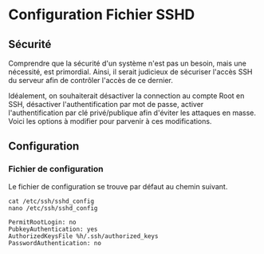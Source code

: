 # Configuration Fichier SSHD

## Sécurité

Comprendre que la sécurité d'un système n'est pas un besoin, mais une nécessité, est primordial.  Ainsi, il serait judicieux de sécuriser l'accès SSH du serveur afin de contrôler l'accès de ce dernier.

Idéalement, on souhaiterait désactiver la connection au compte Root en SSH, désactiver l'authentification par mot de passe, activer l'authentification par clé privé/publique afin d'éviter les attaques en masse. Voici les options à modifier pour parvenir à ces modifications.

## Configuration

### Fichier de configuration

Le fichier de configuration se trouve par défaut au chemin suivant.

```text
cat /etc/ssh/sshd_config
nano /etc/ssh/sshd_config
```

```text
PermitRootLogin: no
PubkeyAuthentication: yes 
AuthorizedKeysFile %h/.ssh/authorized_keys
PasswordAuthentication: no
```

